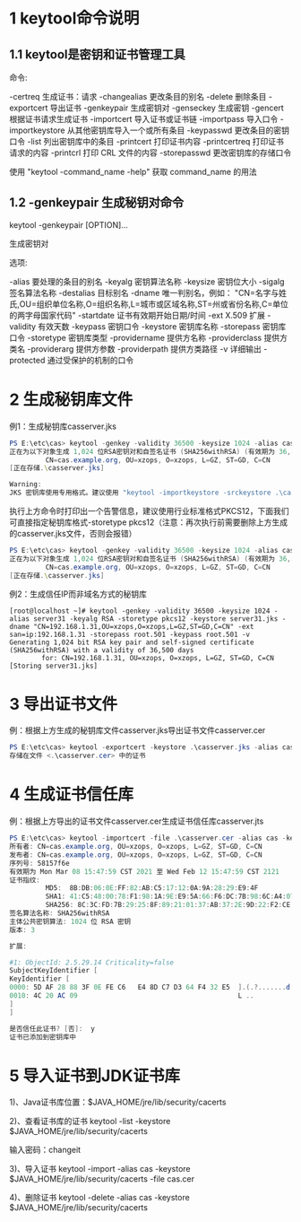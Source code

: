 # 1 keytool命令说明

## 1.1 keytool是密钥和证书管理工具

命令:

 -certreq            生成证书：请求
 -changealias        更改条目的别名
 -delete             删除条目
 -exportcert         导出证书
 -genkeypair         生成密钥对
 -genseckey          生成密钥
 -gencert            根据证书请求生成证书
 -importcert         导入证书或证书链
 -importpass         导入口令
 -importkeystore     从其他密钥库导入一个或所有条目
 -keypasswd          更改条目的密钥口令
 -list               列出密钥库中的条目
 -printcert          打印证书内容
 -printcertreq       打印证书请求的内容
 -printcrl           打印 CRL 文件的内容
 -storepasswd        更改密钥库的存储口令

使用 "keytool -command_name -help" 获取 command_name 的用法

## 1.2 -genkeypair 生成秘钥对命令

keytool -genkeypair [OPTION]...

生成密钥对

选项:

 -alias <alias>                  要处理的条目的别名
 -keyalg <keyalg>                密钥算法名称
 -keysize <keysize>              密钥位大小
 -sigalg <sigalg>                签名算法名称
 -destalias <destalias>          目标别名
 -dname <dname>                  唯一判别名，例如：  "CN=名字与姓氏,OU=组织单位名称,O=组织名称,L=城市或区域名称,ST=州或省份名称,C=单位的两字母国家代码"
 -startdate <startdate>          证书有效期开始日期/时间
 -ext <value>                    X.509 扩展
 -validity <valDays>             有效天数
 -keypass <arg>                  密钥口令
 -keystore <keystore>            密钥库名称
 -storepass <arg>                密钥库口令
 -storetype <storetype>          密钥库类型
 -providername <providername>    提供方名称
 -providerclass <providerclass>  提供方类名
 -providerarg <arg>              提供方参数
 -providerpath <pathlist>        提供方类路径
 -v                              详细输出
 -protected                      通过受保护的机制的口令

# 2 生成秘钥库文件

例1：生成秘钥库casserver.jks

~~~powershell
PS E:\etc\cas> keytool -genkey -validity 36500 -keysize 1024 -alias cas -keyalg RSA -keystore .\casserver.jks -dname "CN=cas.example.org,OU=xzops,O=xzops,L=GZ,ST=GD,C=CN" -storepass root.501 -keypass root.501 -v
正在为以下对象生成 1,024 位RSA密钥对和自签名证书 (SHA256withRSA) (有效期为 36,500 天):
         CN=cas.example.org, OU=xzops, O=xzops, L=GZ, ST=GD, C=CN
[正在存储.\casserver.jks]

Warning:
JKS 密钥库使用专用格式。建议使用 "keytool -importkeystore -srckeystore .\casserver.jks -destkeystore .\casserver.jks -deststoretype pkcs12" 迁移到行业标准格式 PKCS12。
~~~

执行上方命令时打印出一个告警信息，建议使用行业标准格式PKCS12，下面我们可直接指定秘钥库格式-storetype pkcs12（注意：再次执行前需要删除上方生成的casserver.jks文件，否则会报错）

~~~powershell
PS E:\etc\cas> keytool -genkey -validity 36500 -keysize 1024 -alias cas -keyalg RSA -storetype pkcs12 -keystore .\casserver.jks -dname "CN=cas.example.org,OU=xzops,O=xzops,L=GZ,ST=GD,C=CN" -storepass root.501 -keypass root.501 -v
正在为以下对象生成 1,024 位RSA密钥对和自签名证书 (SHA256withRSA) (有效期为 36,500 天):
         CN=cas.example.org, OU=xzops, O=xzops, L=GZ, ST=GD, C=CN
[正在存储.\casserver.jks]
~~~

例2：生成信任IP而非域名方式的秘钥库

~~~shell
[root@localhost ~]# keytool -genkey -validity 36500 -keysize 1024 -alias server31 -keyalg RSA -storetype pkcs12 -keystore server31.jks -dname "CN=192.168.1.31,OU=xzops,O=xzops,L=GZ,ST=GD,C=CN" -ext san=ip:192.168.1.31 -storepass root.501 -keypass root.501 -v
Generating 1,024 bit RSA key pair and self-signed certificate (SHA256withRSA) with a validity of 36,500 days
        for: CN=192.168.1.31, OU=xzops, O=xzops, L=GZ, ST=GD, C=CN
[Storing server31.jks]
~~~

# 3 导出证书文件

例：根据上方生成的秘钥库文件casserver.jks导出证书文件casserver.cer

~~~powershell
PS E:\etc\cas> keytool -exportcert -keystore .\casserver.jks -alias cas -storepass root.501 -file .\casserver.cer
存储在文件 <.\casserver.cer> 中的证书
~~~

# 4 生成证书信任库

例：根据上方导出的证书文件casserver.cer生成证书信任库casserver.jts

~~~powershell
PS E:\etc\cas> keytool -importcert -file .\casserver.cer -alias cas -keypass root.501 -keystore .\casserver.jts -storetype pkcs12 -storepass root.501
所有者: CN=cas.example.org, OU=xzops, O=xzops, L=GZ, ST=GD, C=CN
发布者: CN=cas.example.org, OU=xzops, O=xzops, L=GZ, ST=GD, C=CN
序列号: 58157f6e
有效期为 Mon Mar 08 15:47:59 CST 2021 至 Wed Feb 12 15:47:59 CST 2121
证书指纹:
         MD5:  8B:DB:06:0E:FF:82:AB:C5:17:12:0A:9A:28:29:E9:4F
         SHA1: 41:C5:48:00:78:F1:98:1A:9E:E9:5A:66:F6:DC:7B:98:6C:A4:07:1B
         SHA256: 8C:3C:FD:7B:29:25:8F:89:21:01:37:AB:37:2E:9D:22:F2:CE:F1:8A:C9:5D:40:DC:0F:AD:4A:7F:54:16:7D:51
签名算法名称: SHA256withRSA
主体公共密钥算法: 1024 位 RSA 密钥
版本: 3

扩展:

#1: ObjectId: 2.5.29.14 Criticality=false
SubjectKeyIdentifier [
KeyIdentifier [
0000: 5D AF 28 88 3F 0E FE C6   E4 8D C7 D3 64 F4 32 E5  ].(.?.......d.2.
0010: 4C 20 AC 09                                        L ..
]
]

是否信任此证书? [否]:  y
证书已添加到密钥库中
~~~

# 5 导入证书到JDK证书库

1)、Java证书库位置：$JAVA_HOME/jre/lib/security/cacerts

2)、查看证书库的证书
keytool -list -keystore $JAVA_HOME/jre/lib/security/cacerts

输入密码：changeit

3)、导入证书
keytool -import -alias cas -keystore $JAVA_HOME/jre/lib/security/cacerts -file cas.cer

4)、删除证书
keytool -delete -alias cas -keystore $JAVA_HOME/jre/lib/security/cacerts

